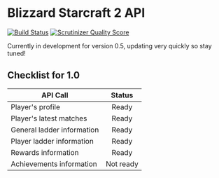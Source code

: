 Blizzard Starcraft 2 API
========================

[![Build Status](https://travis-ci.org/petrepatrasc/blizzard-starcraft-api.png?branch=master)](https://travis-ci.org/petrepatrasc/blizzard-starcraft-api)
[![Scrutinizer Quality Score](https://scrutinizer-ci.com/g/petrepatrasc/blizzard-starcraft-api/badges/quality-score.png?s=a3a76a2caa656d9aadbadc9dba2e50e27634f1f0)](https://scrutinizer-ci.com/g/petrepatrasc/blizzard-starcraft-api/)


Currently in development for version 0.5, updating very quickly so stay tuned!

Checklist for 1.0
-----------------

| API Call                  | Status    |
| ------------------------- |:---------:|
| Player's profile          | Ready     |
| Player's latest matches   | Ready     |
| General ladder information| Ready     |
| Player ladder information | Ready     |
| Rewards information       | Ready     |
| Achievements information  | Not ready |